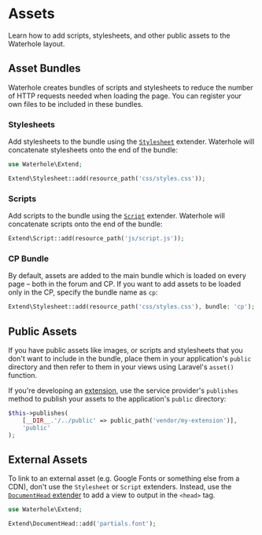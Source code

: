# Assets

Learn how to add scripts, stylesheets, and other public assets to the Waterhole layout.

## Asset Bundles

Waterhole creates bundles of scripts and stylesheets to reduce the number of HTTP requests needed when loading the page. You can register your own files to be included in these bundles.

### Stylesheets

Add stylesheets to the bundle using the [`Stylesheet`](reference://Waterhole/Extend/Stylesheet.html) extender. Waterhole will concatenate stylesheets onto the end of the bundle:

```php
use Waterhole\Extend;

Extend\Stylesheet::add(resource_path('css/styles.css'));
```

### Scripts

Add scripts to the bundle using the [`Script`](reference://Waterhole/Extend/Script.html) extender. Waterhole will concatenate scripts onto the end of the bundle:

```php
Extend\Script::add(resource_path('js/script.js'));
```

### CP Bundle

By default, assets are added to the main bundle which is loaded on every page – both in the forum and CP. If you want to add assets to be loaded only in the CP, specify the bundle name as `cp`:

```php
Extend\Stylesheet::add(resource_path('css/styles.css'), bundle: 'cp');
```

## Public Assets

If you have public assets like images, or scripts and stylesheets that you don't want to include in the bundle, place them in your application's `public` directory and then refer to them in your views using Laravel's `asset()` function.

If you're developing an [extension](./distribution.md), use the service provider's `publishes` method to publish your assets to the application's `public` directory:

```php
$this->publishes(
    [__DIR__.'/../public' => public_path('vendor/my-extension')],
    'public'
);
```

## External Assets

To link to an external asset (e.g. Google Fonts or something else from a CDN), don't use the `Stylesheet` or `Script` extenders. Instead, use the [`DocumentHead` extender](reference://Waterhole/Extend/DocumentHead.html) to add a view to output in the `<head>` tag.

```php
use Waterhole\Extend;

Extend\DocumentHead::add('partials.font');
```

